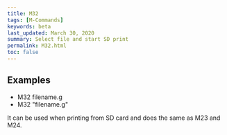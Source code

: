 ```yaml
---
title: M32
tags: [M-Commands] 
keywords: beta 
last_updated: March 30, 2020 
summary: Select file and start SD print 
permalink: M32.html
toc: false 
---
```



## Examples

* M32 filename.g
* M32 "filename.g"

It can be used when printing from SD card and does the same as M23 and M24.

